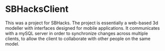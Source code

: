 # SBHacksClient

This was a project for SBHacks. The project is essentially a web-based 3d modeller with interfaces designed for mobile applications. It communicates with a mySQL server in order to synchronize changes across multiple clients, to allow the client to collaborate with other people on the same model.
